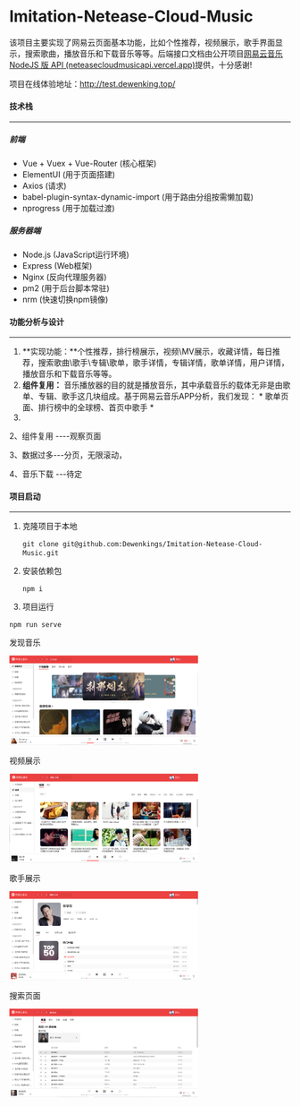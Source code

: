 # Imitation-Netease-Cloud-Music

该项目主要实现了网易云页面基本功能，比如个性推荐，视频展示，歌手界面显示，搜索歌曲，播放音乐和下载音乐等等。后端接口文档由公开项目[网易云音乐 NodeJS 版 API (neteasecloudmusicapi.vercel.app)](https://neteasecloudmusicapi.vercel.app/#/)提供，十分感谢!

项目在线体验地址：http://test.dewenking.top/

#### 技术栈

----

##### 前端

* Vue + Vuex + Vue-Router (核心框架)
* ElementUI (用于页面搭建)
* Axios (请求)
* babel-plugin-syntax-dynamic-import (用于路由分组按需懒加载)
* nprogress (用于加载过渡)

##### 服务器端

* Node.js (JavaScript运行环境)
* Express (Web框架)
* Nginx (反向代理服务器)
* pm2 (用于后台脚本常驻)
* nrm (快速切换npm镜像)

#### 功能分析与设计

---

1.  **实现功能：**个性推荐，排行榜展示，视频\MV展示，收藏详情，每日推荐，搜索歌曲\歌手\专辑\歌单，歌手详情，专辑详情，歌单详情，用户详情，播放音乐和下载音乐等等。
2.  **组件复用：**  音乐播放器的目的就是播放音乐，其中承载音乐的载体无非是由歌单、专辑、歌手这几块组成。基于网易云音乐APP分析，我们发现：
   				* 歌单页面、排行榜中的全球榜、首页中歌手
   				* 
3. 

2、组件复用 ----观察页面

3、数据过多---分页，无限滚动，

4、音乐下载 ---待定

#### 项目启动

---

1. 克隆项目于本地

   ```
   git clone git@github.com:Dewenkings/Imitation-Netease-Cloud-Music.git
   ```

2. 安装依赖包

   ```
   npm i
   ```

3.  项目运行

   ```
   npm run serve
   ```

发现音乐

<img src=".\src\assets\img\MusicPageShow\discover-recommend.PNG" alt="discover-recommend" style="zoom:33%;" />

视频展示

<img src=".\src\assets\img\MusicPageShow\video-video.PNG" alt="video-video" style="zoom:33%;" />

歌手展示

<img src=".\src\assets\img\MusicPageShow\singer.PNG" alt="singer" style="zoom:33%;" />

搜索页面

<img src=".\src\assets\img\MusicPageShow\search.PNG" alt="search" style="zoom:33%;" />
